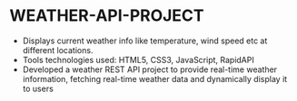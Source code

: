 # WEATHER-API-PROJECT
- Displays current weather info like temperature, wind speed etc at different locations.
- Tools technologies used: HTML5, CSS3, JavaScript, RapidAPI
- Developed a weather REST API project to provide real-time weather information, fetching real-time weather data and dynamically display it to users
